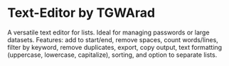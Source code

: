 # Text-Editor by TGWArad
A versatile text editor for lists. Ideal for managing passwords or large datasets. Features: add to start/end, remove spaces, count words/lines, filter by keyword, remove duplicates, export, copy output, text formatting (uppercase, lowercase, capitalize), sorting, and option to separate lists.


